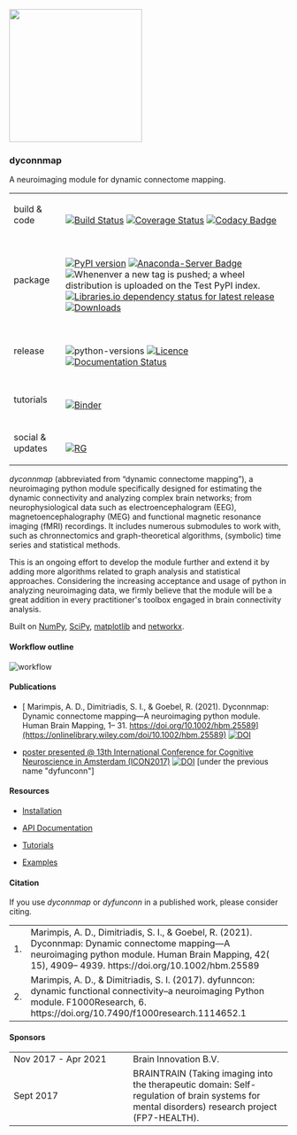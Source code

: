 <img src="logo/logo_640.png" width="240" height="240">

### dyconnmap
A neuroimaging module for dynamic connectome mapping.
 
<table>
 <tr>
  <td>build & code</td>
  <td><br/>
   
[![Build Status](https://travis-ci.org/makism/dyconnmap.svg?branch=master)](https://travis-ci.org/makism/dyconnmap) [![Coverage Status](https://coveralls.io/repos/github/makism/dyconnmap/badge.svg?branch=master)](https://coveralls.io/github/makism/dyconnmap?branch=master) [![Codacy Badge](https://app.codacy.com/project/badge/Grade/10f434822c3a4bdb89dd0bf43f524970)](https://www.codacy.com/gh/makism/dyconnmap/dashboard?utm_source=github.com&amp;utm_medium=referral&amp;utm_content=makism/dyconnmap&amp;utm_campaign=Badge_Grade)
   </td>
 </tr>
 <tr>
  <td>package</td>
  <td><br/>
 
 [![PyPI version](https://badge.fury.io/py/dyconnmap.svg)](https://badge.fury.io/py/dyconnmap) 
 [![Anaconda-Server Badge](https://anaconda.org/makism/dyconnmap/badges/version.svg)](https://anaconda.org/makism/dyconnmap)
 ![Whenenver a new tag is pushed; a wheel distribution is uploaded on the Test PyPI index.](https://github.com/makism/dyconnmap/workflows/publish-test-pypi/badge.svg)
 [![Libraries.io dependency status for latest release](https://img.shields.io/librariesio/release/pypi/dyconnmap)](https://libraries.io/github/makism/dyconnmap)   
 [![Downloads](https://pepy.tech/badge/dyconnmap)](https://pepy.tech/project/dyconnmap)
 </td>
 </tr>
 <tr>
 <td>release</td>
 <td><br/>

![python-versions](https://img.shields.io/pypi/pyversions/dyconnmap)
[![Licence](https://img.shields.io/badge/Licence-BSD-blue.svg)](https://opensource.org/licenses/BSD-3-Clause) 
[![Documentation Status](https://readthedocs.org/projects/dyconnmap/badge/?version=latest)](https://dyconnmap.readthedocs.io/?badge=latest)
 </td>
 <tr>
 <td>tutorials</td>
 <td><br/>
  
   [![Binder](https://mybinder.org/badge_logo.svg)](https://mybinder.org/v2/gh/makism/dyconnmap/master?filepath=tutorials)
</td>
</tr>

<tr>
 <td>social & updates</td>
 <td><br/>
  
   [![RG](https://img.shields.io/badge/RG%20Project-Python%20tools%20for%20Brain%20Network%20Analysis-%2300ccbb)](https://www.researchgate.net/project/Python-tools-for-Brain-Network-Analysis)
  </td>
</tr>
</table>

_dyconnmap_ (abbreviated from “dynamic connectome mapping”), a neuroimaging python module specifically designed for estimating the dynamic connectivity and analyzing complex brain networks; from neurophysiological data such as electroencephalogram (EEG), magnetoencephalography (MEG) and functional magnetic resonance imaging (fMRI) recordings. It includes numerous submodules to work with, such as chronnectomics and graph-theoretical algorithms, (symbolic) time series and statistical methods.

This is an ongoing effort to develop the module further and extend it by adding more algorithms related to graph analysis and statistical approaches. Considering the increasing acceptance and usage of python in analyzing neuroimaging data, we firmly believe that the module will be a great addition in every practitioner's toolbox engaged in brain connectivity analysis.

Built on [NumPy](http://www.numpy.org/), [SciPy](http://www.scipy.org/), [matplotlib](http://matplotlib.org/) and [networkx](https://networkx.github.io/).

#### Workflow outline

![workflow](docs/v2_pipeline.png)


#### Publications


* [ Marimpis, A. D., Dimitriadis, S. I., & Goebel, R. (2021). Dyconnmap: Dynamic connectome mapping—A neuroimaging python module. Human Brain Mapping, 1– 31. https://doi.org/10.1002/hbm.25589](https://onlinelibrary.wiley.com/doi/10.1002/hbm.25589) [![DOI](https://img.shields.io/badge/DOI-10.1002/hbm.25589-blue.svg)](https://doi.org/10.1002/hbm.25589)

* [poster presented @ 13th International Conference for Cognitive Neuroscience in Amsterdam \(ICON2017\)](https://f1000research.com/posters/6-1638) [![DOI](https://img.shields.io/badge/DOI-10.7490%2Ff1000research.1114652.1-blue.svg)](https://dx.doi.org/10.7490/f1000research.1114652.1) [under the previous name "dyfunconn"]

#### Resources

* [Installation](https://github.com/makism/dyconnmap/blob/master/INSTALL.md)

* [API Documentation](http://dyconnmap.readthedocs.io/?badge=latest)

* [Tutorials](https://github.com/makism/dyconnmap/tree/master/tutorials)

* [Examples](https://github.com/makism/dyconnmap/tree/master/examples)


#### Citation

If you use _dyconnmap_ or _dyfunconn_ in a published work, please consider citing.

<table align="center">
    <tr>
        <td align="left">1.</td>
        <td align="left"> Marimpis, A. D., Dimitriadis, S. I., & Goebel, R. (2021). Dyconnmap: Dynamic connectome mapping—A neuroimaging python module. Human Brain Mapping, 42( 15), 4909– 4939. https://doi.org/10.1002/hbm.25589</td>
    </tr>
    <tr>
        <td align="left">2.</td>
        <td align="left">Marimpis, A. D., & Dimitriadis, S. I. (2017). dyfunncon: dynamic functional connectivity–a neuroimaging Python module. F1000Research, 6. https://doi.org/10.7490/f1000research.1114652.1</td>
    </tr>
</table>

#### Sponsors

<table>
 <tr>
  <td align="left" width="200px">Nov 2017 - Apr 2021</td>
  <td>Brain Innovation B.V.</td>
 </tr>
 <tr>
  <td align="left" width="200px">Sept 2017</td>
  <td>BRAINTRAIN (Taking imaging into the therapeutic domain: Self-regulation of brain systems for mental disorders) research project (FP7-HEALTH).</td>
 </tr>
</table>
